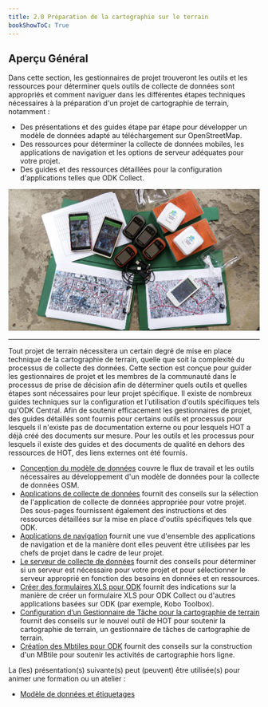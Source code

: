```yaml
---
title: 2.0 Préparation de la cartographie sur le terrain
bookShowToC: True
---
```


## Aperçu Général

Dans cette section, les gestionnaires de projet trouveront les outils et les ressources pour déterminer quels outils de collecte de données sont appropriés et comment naviguer dans les différentes étapes techniques nécessaires à la préparation d'un projet de cartographie de terrain, notamment :

- Des présentations et des guides étape par étape pour développer un modèle de données adapté au téléchargement sur OpenStreetMap.
- Des ressources pour déterminer la collecte de données mobiles, les applications de navigation et les options de serveur adéquates pour votre projet.
- Des guides et des ressources détaillées pour la configuration d'applications telles que ODK Collect.

![](/images/2_field_mapping_prep/overview/020001_overview.jpg)

---

Tout projet de terrain nécessitera un certain degré de mise en place technique de la cartographie de terrain, quelle que soit la complexité du processus de collecte des données. Cette section est conçue pour guider les gestionnaires de projet et les membres de la communauté dans le processus de prise de décision afin de déterminer quels outils et quelles étapes sont nécessaires pour leur projet spécifique. Il existe de nombreux guides techniques sur la configuration et l'utilisation d'outils spécifiques tels qu'ODK Central. Afin de soutenir efficacement les gestionnaires de projet, des guides détaillés sont fournis pour certains outils et processus pour lesquels il n'existe pas de documentation externe ou pour lesquels HOT a déjà créé des documents sur mesure. Pour les outils et les processus pour lesquels il existe des guides et des documents de qualité en dehors des ressources de HOT, des liens externes ont été fournis.

- [Conception du modèle de données](hhttps://toolbox.hotosm.org/fr/pages/2_field_mapping_prep/2_1_designing_the_data_model/) couvre le flux de travail et les outils nécessaires au développement d'un modèle de données pour la collecte de données OSM.
- [Applications de collecte de données](https://toolbox.hotosm.org/fr/pages/2_field_mapping_prep/2_2_data_collection_applications/) fournit des conseils sur la sélection de l'application de collecte de données appropriée pour votre projet. Des sous-pages fournissent également des instructions et des ressources détaillées sur la mise en place d'outils spécifiques tels que ODK.
- [Applications de navigation](https://toolbox.hotosm.org/fr/pages/2_field_mapping_prep/2_4_navigation_applications/) fournit une vue d'ensemble des applications de navigation et de la manière dont elles peuvent être utilisées par les chefs de projet dans le cadre de leur projet.
- [Le serveur de collecte de données](https://toolbox.hotosm.org/fr/pages/2_field_mapping_prep/2_3_data_collection_servers/) fournit des conseils pour déterminer si un serveur est nécessaire pour votre projet et pour sélectionner le serveur approprié en fonction des besoins en données et en ressources.
- [Créer des formulaires XLS pour ODK](https://toolbox.hotosm.org/fr/pages/2_field_mapping_prep/2_6_creating_xlsform_for_odk_collect/) fournit des indications sur la manière de créer un formulaire XLS pour ODK Collect ou d'autres applications basées sur ODK (par exemple, Kobo Toolbox).
- [Configuration d’un Gestionnaire de Tâche pour la cartographie de terrain](https://toolbox.hotosm.org/fr/pages/2_field_mapping_prep/2_8_settingup_field_mapping_tasking_manager/) fournit des conseils sur le nouvel outil de HOT pour soutenir la cartographie de terrain, un gestionnaire de tâches de cartographie de terrain.
- [Création des Mbtiles pour ODK](https://toolbox.hotosm.org/fr/pages/2_field_mapping_prep/2_7_creating_mbtiles_for_odk_collect/) fournit des conseils sur la construction d'un MBtile pour soutenir les activités de cartographie hors ligne.

La (les) présentation(s) suivante(s) peut (peuvent) être utilisée(s) pour animer une formation ou un atelier :

- [Modèle de données et étiquetages](https://docs.google.com/presentation/d/1CU6cBtu9ZAeCWKIz6xLVN4fBrdsN7R5tFELPXbepilI/edit#slide=id.g5c7d19429e_0_225)